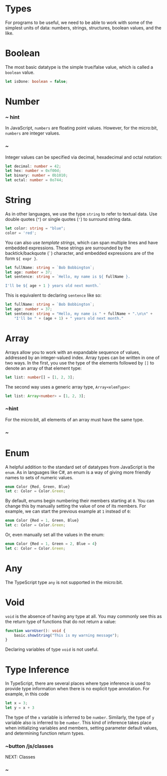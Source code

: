 # Types

For programs to be useful, we need to be able to work with some of the simplest units of data: 
numbers, strings, structures, boolean values, and the like.

# Boolean

The most basic datatype is the simple true/false value, which is called a `boolean` value.

```ts
let isDone: boolean = false;
```

# Number

### ~ hint 
In JavaScript, `numbers` are floating point values.
However, for the micro:bit, `numbers` are integer values.
### ~

Integer values can be specified via decimal, hexadecimal and octal notation:

```ts
let decimal: number = 42;
let hex: number = 0xf00d;
let binary: number = 0b1010;
let octal: number = 0o744;
```

# String

As in other languages, we use the type `string` to refer to textual data.
Use double quotes (`"`) or single quotes (`'`) to surround string data.

```ts
let color: string = "blue";
color = 'red';
```

You can also use *template strings*, which can span multiple lines and have embedded expressions.
These strings are surrounded by the backtick/backquote (`` ` ``) character, and embedded expressions are of the form `${ expr }`.

```ts
let fullName: string = `Bob Bobbington`;
let age: number = 37;
let sentence: string = `Hello, my name is ${ fullName }.

I'll be ${ age + 1 } years old next month.`
```

This is equivalent to declaring `sentence` like so:

```ts
let fullName: string = `Bob Bobbington`;
let age: number = 37;
let sentence: string = "Hello, my name is " + fullName + ".\n\n" +
    "I'll be " + (age + 1) + " years old next month."
```

# Array

Arrays allow you to work with an expandable sequence of values, addressed by an integer-valued index.
Array types can be written in one of two ways.
In the first, you use the type of the elements followed by `[]` to denote an array of that element type:

```ts
let list: number[] = [1, 2, 3];
```

The second way uses a generic array type, `Array<elemType>`:

```ts
let list: Array<number> = [1, 2, 3];
```

### ~hint
For the micro:bit, all elements of an array must have the same type.
### ~


# Enum

A helpful addition to the standard set of datatypes from JavaScript is the `enum`.
As in languages like C#, an enum is a way of giving more friendly names to sets of numeric values.

```ts
enum Color {Red, Green, Blue}
let c: Color = Color.Green;
```

By default, enums begin numbering their members starting at `0`.
You can change this by manually setting the value of one of its members.
For example, we can start the previous example at `1` instead of `0`:

```ts
enum Color {Red = 1, Green, Blue}
let c: Color = Color.Green;
```

Or, even manually set all the values in the enum:

```ts
enum Color {Red = 1, Green = 2, Blue = 4}
let c: Color = Color.Green;
```

# Any

The TypeScript type `any` is not supported in the micro:bit.


# Void

`void` is the absence of having any type at all.
You may commonly see this as the return type of functions that do not return a value:

```ts
function warnUser(): void {
    basic.showString("This is my warning message");
}
```

Declaring variables of type `void` is not useful.

# Type Inference

In TypeScript, there are several places where type inference is used to provide type information when there is
no explicit type annotation. For example, in this code

```ts
let x = 3;
let y = x + 3
```

The type of the `x` variable is inferred to be `number`. Similarly, the type of `y` variable also is inferred to be `number`.
This kind of inference takes place when initializing variables and members, 
setting parameter default values, and determining function return types.


### ~button /js/classes
NEXT: Classes
### ~